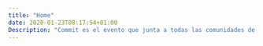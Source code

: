 ```yaml
---
title: "Home"
date: 2020-01-23T08:17:54+01:00
Description: "Commit es el evento que junta a todas las comunidades de desarrolladores IT de España durante dos días"
---
```

